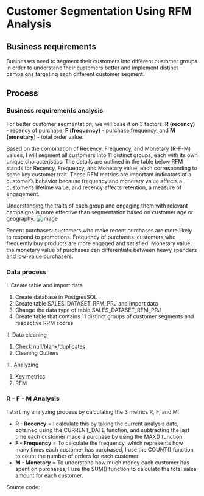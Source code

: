 # Customer Segmentation Using RFM Analysis

## Business requirements

Businesses need to segment their customers into different customer groups in order to understand their customers better and implement distinct campaigns targeting each different customer segment. 

## Process
### Business requirements analysis

For better customer segmentation, we will base it on 3 factors: **R (recency)** - recency of purchase, **F (frequency)** - purchase frequency, and **M (monetary**) - total order value.

Based on the combination of Recency, Frequency, and Monetary (R-F-M) values, I will segment all customers into 11 distinct groups, each with its own unique characteristics. The details are outlined in the table below
RFM stands for Recency, Frequency, and Monetary value, each corresponding to some key customer trait. These RFM metrics are important indicators of a customer’s behavior because frequency and monetary value affects a customer’s lifetime value, and recency affects retention, a measure of engagement.

Understanding the traits of each group and engaging them with relevant campaigns is more effective than segmentation based on customer age or geography.
![image](https://github.com/linhnguyen2601/SQL-Projects/assets/166676829/7b9af0f7-5f45-46fe-8eb5-504fc136e6c0)

Recent purchases: customers who make recent purchases are more likely to respond to promotions.
Frequency of purchases: customers who frequently buy products are more engaged and satisfied.
Monetary value: the monetary value of purchases can differentiate between heavy spenders and low-value purchasers.

### Data process
I. Create table and import data
1. Create database in PostgresSQL
2. Create table SALES_DATASET_RFM_PRJ and import data
3. Change the data type of table SALES_DATASET_RFM_PRJ 
4. Create table that contains 11 distinct groups of customer segments and respective RPM scores

II. Data cleaning
1. Check null/blank/duplicates
2. Cleaning Outliers

III. Analyzing
1. Key metrics
2. RFM
### R - F - M Analysis

I start my analyzing process by calculating the 3 metrics R, F, and M: 

- **R - Recency** = I calculate this by taking the current analysis date, obtained using the CURRENT_DATE function, and subtracting the last time each customer made a purchase by using the MAX() function.
- **F - Frequency** = To calculate the frequency, which represents how many times each customer has purchased, I use the COUNT() function to count the number of orders for each customer
- **M - Monetary** = To understand how much money each customer has spent on purchases, I use the SUM() function to calculate the total sales amount for each customer.

Source code: 
